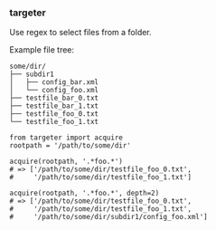 ### targeter

Use regex to select files from a folder.

Example file tree:

    some/dir/
    ├── subdir1
    │   ├── config_bar.xml
    │   └── config_foo.xml
    ├── testfile_bar_0.txt
    ├── testfile_bar_1.txt
    ├── testfile_foo_0.txt
    └── testfile_foo_1.txt

    from targeter import acquire
    rootpath = '/path/to/some/dir'

    acquire(rootpath, '.*foo.*')
    # => ['/path/to/some/dir/testfile_foo_0.txt',
    #     '/path/to/some/dir/testfile_foo_1.txt']

    acquire(rootpath, '.*foo.*', depth=2)
    # => ['/path/to/some/dir/testfile_foo_0.txt',
    #     '/path/to/some/dir/testfile_foo_1.txt',
    #     '/path/to/some/dir/subdir1/config_foo.xml']

